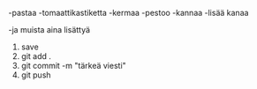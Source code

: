 -pastaa
-tomaattikastiketta
-kermaa
-pestoo
-kannaa
-lisää kanaa

-ja muista aina lisättyä
1. save
2. git add .
3. git commit -m "tärkeä viesti"
4. git push